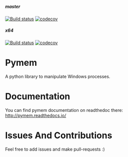 ##### master
[![Build status](https://ci.appveyor.com/api/projects/status/sfdvrtuh9qa2f3aa/branch/master?svg=true)](https://ci.appveyor.com/project/srounet/pymem/branch/master)
[![codecov](https://codecov.io/gh/srounet/Pymem/branch/master/graph/badge.svg)](https://codecov.io/gh/srounet/Pymem)
  
##### x64
[![Build status](https://ci.appveyor.com/api/projects/status/sfdvrtuh9qa2f3aa/branch/x64?svg=true)](https://ci.appveyor.com/project/srounet/pymem/branch/x64)
[![codecov](https://codecov.io/gh/srounet/Pymem/branch/x64/graph/badge.svg)](https://codecov.io/gh/srounet/Pymem)

Pymem
=====

A python library to manipulate Windows processes.

Documentation
=============
You can find pymem documentation on readthedoc there: http://pymem.readthedocs.io/

Issues And Contributions
========================
Feel free to add issues and make pull-requests :)

